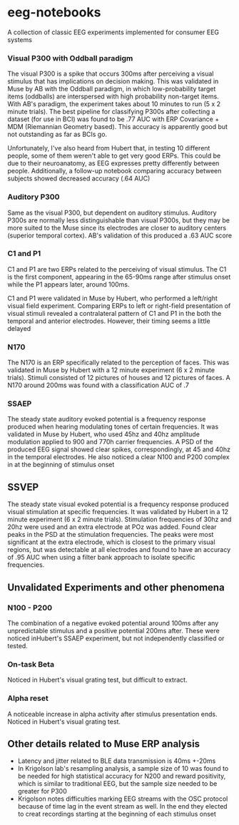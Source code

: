 # eeg-notebooks
A collection of classic EEG experiments implemented for consumer EEG systems

### Visual P300 with Oddball paradigm
The visual P300 is a spike that occurs 300ms after perceiving a visual stimulus that has implications on decision making. This was validated in Muse by AB with the Oddball paradigm, in which low-probability target items (oddballs) are interspersed with high probability non-target items. With AB's paradigm, the experiment takes about 10 minutes to run (5 x 2 minute trials). The best pipeline for classifying P300s after collecting a dataset (for use in BCI) was found to be .77 AUC with  ERP Covariance + MDM (Riemannian Geometry based). This accuracy is apparently good but not outstanding as far as BCIs go.

Unfortunately, I've also heard from Hubert that, in testing 10 different people, some of them weren't able to get very good ERPs. This could be due to their neuroanatomy, as EEG expresses pretty differently between people. Additionally, a follow-up notebook comparing accuracy between subjects showed decreased accuracy (.64 AUC)

### Auditory P300
Same as the visual P300, but dependent on auditory stimulus. Auditory P300s are normally less distinguishable than visual P300s, but they may be more suited to the Muse since its electrodes are closer to auditory centers (superior temporal cortex). AB's validation of this produced a .63 AUC score

### C1 and P1
C1 and P1 are two ERPs related to the perceiving of visual stimulus. The C1 is the first component, appearing in the 65-90ms range after stimulus onset while the P1 appears later, around 100ms.

C1 and P1 were validated in Muse by Hubert, who performed a left/right visual field experiment. Comparing ERPs to left or right-field presentation of visual stimuli revealed a contralateral pattern of C1 and P1 in the both the temporal and anterior electrodes. However, their timing seems a little delayed

### N170
The N170 is an ERP specifically related to the perception of faces. This was validated in Muse by Hubert with a 12 minute experiment (6 x 2 minute trials). Stimuli consisted of 12 pictures of houses and 12 pictures of faces. A N170 around 200ms was found with a classification AUC of .7

### SSAEP
The steady state auditory evoked potential is a frequency response produced when hearing modulating tones of certain frequencies. It was validated in Muse by Hubert, who used 45hz and 40hz amplitude modulation applied to 900 and 770h carrier frequencies. A PSD of the produced EEG signal showed clear spikes, correspondingly, at 45 and 40hz in the temporal electrodes. He also noticed a clear N100 and P200 complex in at the beginning of stimulus onset 

## SSVEP
The steady state visual evoked potential is a frequency response produced visual stimulation at specific frequencies. It was validated by Hubert in a 12 minute experiment (6 x 2 minute trials). Stimulation frequencies of 30hz and 20hz were used and an extra electrode at POz was added. Found clear peaks in the PSD at the stimulation frequencies. The peaks were most significant at the extra electrode, which is closest to the primary visual regions, but was detectable at all electrodes and found to have an accuracy of .95 AUC when using a filter bank approach to isolate specific frequencies. 


## Unvalidated Experiments and other phenomena

### N100 - P200
The combination of a negative evoked potential around 100ms after any unpredictable stimulus and a positive potential 200ms after. These were noticed inHubert's SSAEP experiment, but not independently classified or tested.

### On-task Beta
Noticed in Hubert's visual grating test, but difficult to extract.

### Alpha reset
A noticeable increase in alpha activity after stimulus presentation ends. Noticed in Hubert's visual grating test.

## Other details related to Muse ERP analysis

- Latency and jitter related to BLE data transmission is 40ms +-20ms
- In Krigolson lab's resampling analysis, a sample size of 10 was found to be needed for high statistical accuracy for N200 and reward positivity, which is similar to traditional EEG, but the sample size needed to be greater for P300
- Krigolson notes difficulties marking EEG streams with the OSC protocol because of time lag in the event stream as well. In the end they elected to creat recordings starting at the beginning of each stimulus onset
